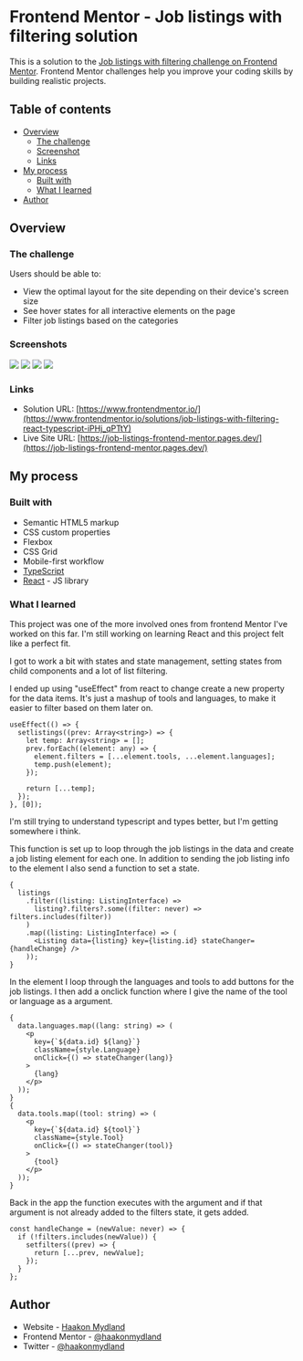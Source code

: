 # Frontend Mentor - Job listings with filtering solution

This is a solution to the [Job listings with filtering challenge on Frontend Mentor](https://www.frontendmentor.io/challenges/job-listings-with-filtering-ivstIPCt). Frontend Mentor challenges help you improve your coding skills by building realistic projects.

## Table of contents

- [Overview](#overview)
  - [The challenge](#the-challenge)
  - [Screenshot](#screenshot)
  - [Links](#links)
- [My process](#my-process)
  - [Built with](#built-with)
  - [What I learned](#what-i-learned)
- [Author](#author)

## Overview

### The challenge

Users should be able to:

- View the optimal layout for the site depending on their device's screen size
- See hover states for all interactive elements on the page
- Filter job listings based on the categories

### Screenshots

![](./ScreenShots/DeskDefault.png)
![](./ScreenShots/DeskActive.png)
![](./ScreenShots/MobDefault.png)
![](./ScreenShots/MobActive.png)

### Links

- Solution URL: [https://www.frontendmentor.io/](https://www.frontendmentor.io/solutions/job-listings-with-filtering-react-typescript-iPHj_qPTtY)
- Live Site URL: [https://job-listings-frontend-mentor.pages.dev/](https://job-listings-frontend-mentor.pages.dev/)

## My process

### Built with

- Semantic HTML5 markup
- CSS custom properties
- Flexbox
- CSS Grid
- Mobile-first workflow
- [TypeScript](https://www.typescriptlang.org/)
- [React](https://reactjs.org/) - JS library

### What I learned

This project was one of the more involved ones from frontend Mentor I've worked on this far. I'm still working on learning React and this project felt like a perfect fit.

I got to work a bit with states and state management, setting states from child components and a lot of list filtering.

I ended up using "useEffect" from react to change create a new property for the data items. It's just a mashup of tools and languages, to make it easier to filter based on them later on.

```tsx
useEffect(() => {
  setlistings((prev: Array<string>) => {
    let temp: Array<string> = [];
    prev.forEach((element: any) => {
      element.filters = [...element.tools, ...element.languages];
      temp.push(element);
    });

    return [...temp];
  });
}, [0]);
```

I'm still trying to understand typescript and types better, but I'm getting somewhere i think.

This function is set up to loop through the job listings in the data and create a job listing element for each one. In addition to sending the job listing info to the element I also send a function to set a state.

```tsx
{
  listings
    .filter((listing: ListingInterface) =>
      listing?.filters?.some((filter: never) => filters.includes(filter))
    )
    .map((listing: ListingInterface) => (
      <Listing data={listing} key={listing.id} stateChanger={handleChange} />
    ));
}
```

In the element I loop through the languages and tools to add buttons for the job listings. I then add a onclick function where I give the name of the tool or language as a argument.

```tsx
{
  data.languages.map((lang: string) => (
    <p
      key={`${data.id} ${lang}`}
      className={style.Language}
      onClick={() => stateChanger(lang)}
    >
      {lang}
    </p>
  ));
}
{
  data.tools.map((tool: string) => (
    <p
      key={`${data.id} ${tool}`}
      className={style.Tool}
      onClick={() => stateChanger(tool)}
    >
      {tool}
    </p>
  ));
}
```

Back in the app the function executes with the argument and if that argument is not already added to the filters state, it gets added.

```tsx
const handleChange = (newValue: never) => {
  if (!filters.includes(newValue)) {
    setfilters((prev) => {
      return [...prev, newValue];
    });
  }
};
```

## Author

- Website - [Haakon Mydland](https://www.haakonmydland.com/home)
- Frontend Mentor - [@haakonmydland](https://www.frontendmentor.io/profile/haakonmydland)
- Twitter - [@haakonmydland](https://www.twitter.com/haakonmydland)
